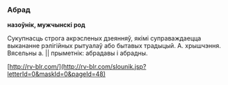 ### Абрад
**назоўнік, мужчынскі род**

Сукупнасць строга акрэсленых дзеянняў, якімі суправаждаецца выкананне рэлігійных рытуалаў або бытавых традыцый. А. хрышчэння. Вясельны а. || прыметнік: абрадавы і абрадны.

<a rel="author">[http://rv-blr.com/](http://rv-blr.com/slounik.jsp?letterId=0&maskId=0&pageId=48)</a>
